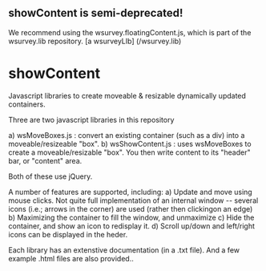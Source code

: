 ## showContent is semi-deprecated!
   We recommend using the wsurvey.floatingContent.js, which is part of the wsurvey.lib repository.
   [a wsurveyLIb] (/wsurvey.lib) 
   
# showContent
Javascript libraries to create moveable &amp; resizable dynamically updated containers.

Three are two javascript libraries in this repository

  a) wsMoveBoxes.js :  convert an existing container (such as a div) into  a moveable/resizeable "box".
  b) wsShowContent.js : uses wsMoveBoxes to create a moveable/resizable "box". You then write content to its "header" bar, or "content" area.

Both of these use jQuery.

A number of features  are supported, including:
  a) Update and move using mouse clicks. Not quite full implementation of an internal window -- several icons (i.e.; arrows in the corner) are used (rather then 
    clickingon an edge)
  b) Maximizing the container to fill the window, and unmaximize
  c) Hide the container, and show an icon to redisplay it.
  d) Scroll up/down and left/right icons can be displayed in the heder.

Each library has an extenstive documentation (in a .txt file). And a few example .html files are also provided..


